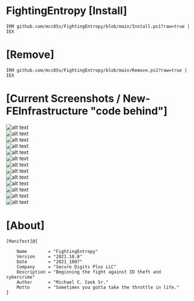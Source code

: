 # FightingEntropy [Install]

    IRM github.com/mcc85s/FightingEntropy/blob/main/Install.ps1?raw=true | IEX
    
# [Remove]
    
    IRM github.com/mcc85s/FightingEntropy/blob/main/Remove.ps1?raw=true | IEX

# [Current Screenshots / New-FEInfrastructure "code behind"]
![alt text](https://github.com/mcc85s/FightingEntropy/blob/main/2021.10.0/Screenshots/2021_1030-(Module)(0).JPG)<br/>
![alt text](https://github.com/mcc85s/FightingEntropy/blob/main/2021.10.0/Screenshots/2021_1030-(Module)(1).JPG)<br/>
![alt text](https://github.com/mcc85s/FightingEntropy/blob/main/2021.10.0/Screenshots/2021_1030-(Module)(2).JPG)<br/>
![alt text](https://github.com/mcc85s/FightingEntropy/blob/main/2021.10.0/Screenshots/2021_1030-(Module)(3).JPG)<br/>
![alt text](https://github.com/mcc85s/FightingEntropy/blob/main/2021.10.0/Screenshots/2021_1030-(Module)(4).JPG)<br/>
![alt text](https://github.com/mcc85s/FightingEntropy/blob/main/2021.10.0/Screenshots/2021_1030-(Module)(5).JPG)<br/>
![alt text](https://github.com/mcc85s/FightingEntropy/blob/main/2021.10.0/Screenshots/2021_1030-(Module)(6).JPG)<br/>
![alt text](https://github.com/mcc85s/FightingEntropy/blob/main/2021.10.0/Screenshots/2021_1030-(Module)(7).JPG)<br/>
![alt text](https://github.com/mcc85s/FightingEntropy/blob/main/2021.10.0/Screenshots/2021_1030-(Module)(8).JPG)<br/>
![alt text](https://github.com/mcc85s/FightingEntropy/blob/main/2021.10.0/Screenshots/2021_1030-(Module)(9).JPG)<br/>
![alt text](https://github.com/mcc85s/FightingEntropy/blob/main/2021.10.0/Screenshots/2021_1030-(Module)(10).JPG)<br/>
![alt text](https://github.com/mcc85s/FightingEntropy/blob/main/2021.10.0/Screenshots/2021_1030-(Module)(11).JPG)<br/>
![alt text](https://github.com/mcc85s/FightingEntropy/blob/main/2021.10.0/Screenshots/2021_1030-(Module)(12).JPG)<br/>
# [About]

    [Manifest]@{ 
    
        Name        = "FightingEntropy"
        Version     = "2021.10.0"
        Date        = "2021_1007"
        Company     = "Secure Digits Plus LLC"
        Description = "Beginning the fight against ID theft and cybercrime"
        Author      = "Michael C. Cook Sr."
        Motto       = "Sometimes you gotta take the throttle in life."
    }
